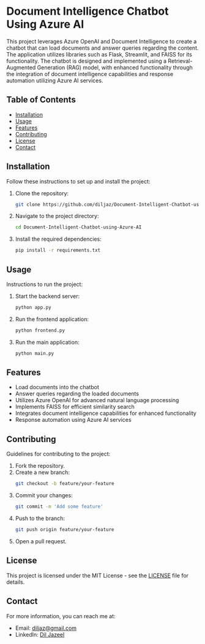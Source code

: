 # Document Intelligence Chatbot Using Azure AI

This project leverages Azure OpenAI and Document Intelligence to create a chatbot that can load documents and answer queries regarding the content. The application utilizes libraries such as Flask, Streamlit, and FAISS for its functionality. The chatbot is designed and implemented using a Retrieval-Augmented Generation (RAG) model, with enhanced functionality through the integration of document intelligence capabilities and response automation utilizing Azure AI services.

## Table of Contents

- [Installation](#installation)
- [Usage](#usage)
- [Features](#features)
- [Contributing](#contributing)
- [License](#license)
- [Contact](#contact)

## Installation

Follow these instructions to set up and install the project:

1. Clone the repository:
    ```bash
    git clone https://github.com/diljaz/Document-Intelligent-Chatbot-using-Azure-AI.git
    ```
2. Navigate to the project directory:
    ```bash
    cd Document-Intelligent-Chatbot-using-Azure-AI
    ```
3. Install the required dependencies:
    ```bash
    pip install -r requirements.txt
    ```

## Usage

Instructions to run the project:

1. Start the backend server:
    ```bash
    python app.py
    ```
2. Run the frontend application:
    ```bash
    python frontend.py
    ```
3. Run the main application:
    ```bash
    python main.py
    ```

## Features

- Load documents into the chatbot
- Answer queries regarding the loaded documents
- Utilizes Azure OpenAI for advanced natural language processing
- Implements FAISS for efficient similarity search
- Integrates document intelligence capabilities for enhanced functionality
- Response automation using Azure AI services

## Contributing

Guidelines for contributing to the project:

1. Fork the repository.
2. Create a new branch:
    ```bash
    git checkout -b feature/your-feature
    ```
3. Commit your changes:
    ```bash
    git commit -m 'Add some feature'
    ```
4. Push to the branch:
    ```bash
    git push origin feature/your-feature
    ```
5. Open a pull request.

## License

This project is licensed under the MIT License - see the [LICENSE](LICENSE) file for details.

## Contact

For more information, you can reach me at:
- Email: diljaz@gmail.com
- LinkedIn: [Dil Jazeel](https://www.linkedin.com/in/dil-jazeel-2985b762)

